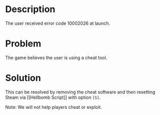 # Description
The user received error code 10002026 at launch.
# Problem
The game believes the user is using a cheat tool.
# Solution
This can be resolved by removing the cheat software and then resetting Steam via [[Hellbomb Script]] with option `[S]`.

Note: We will not help players cheat or exploit.